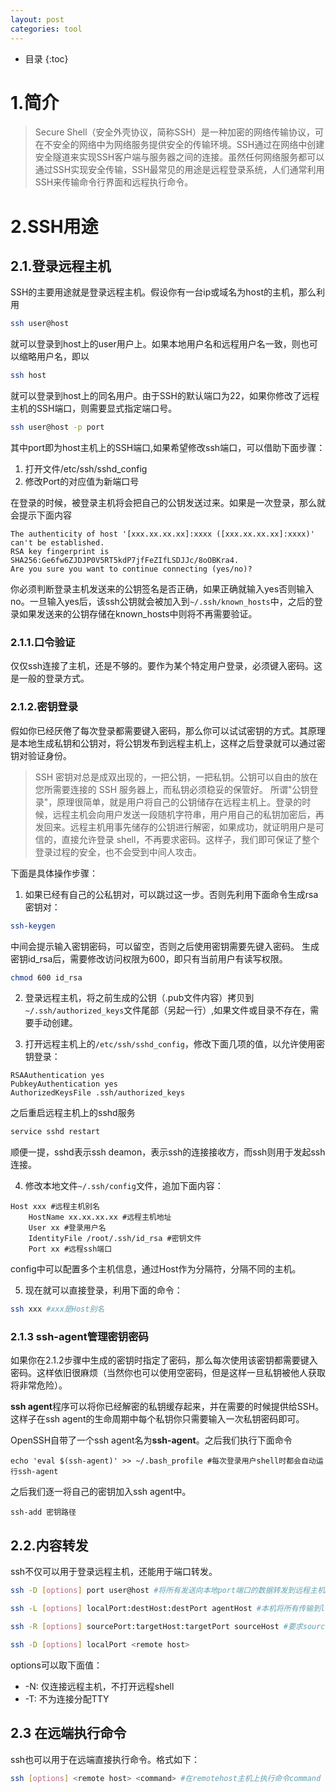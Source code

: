 ```yaml
---
layout: post
categories: tool
---
```

 - 目录
{:toc}

# 1.简介

> Secure Shell（安全外壳协议，简称SSH）是一种加密的网络传输协议，可在不安全的网络中为网络服务提供安全的传输环境。SSH通过在网络中创建安全隧道来实现SSH客户端与服务器之间的连接。虽然任何网络服务都可以通过SSH实现安全传输，SSH最常见的用途是远程登录系统，人们通常利用SSH来传输命令行界面和远程执行命令。

# 2.SSH用途

## 2.1.登录远程主机

SSH的主要用途就是登录远程主机。假设你有一台ip或域名为host的主机，那么利用
```bash
ssh user@host
```
就可以登录到host上的user用户上。如果本地用户名和远程用户名一致，则也可以缩略用户名，即以
```bash
ssh host
```
就可以登录到host上的同名用户。由于SSH的默认端口为22，如果你修改了远程主机的SSH端口，则需要显式指定端口号。
```bash
ssh user@host -p port
```
其中port即为host主机上的SSH端口,如果希望修改ssh端口，可以借助下面步骤：
1. 打开文件/etc/ssh/sshd_config
2. 修改Port的对应值为新端口号

在登录的时候，被登录主机将会把自己的公钥发送过来。如果是一次登录，那么就会提示下面内容
```
The authenticity of host '[xxx.xx.xx.xx]:xxxx ([xxx.xx.xx.xx]:xxxx)' can't be established.
RSA key fingerprint is SHA256:Ge6fw6ZJDJP0V5RT5kdP7jfFeZIfLSDJJc/8oOBKra4.
Are you sure you want to continue connecting (yes/no)?
```
你必须判断登录主机发送来的公钥签名是否正确，如果正确就输入yes否则输入no。一旦输入yes后，该ssh公钥就会被加入到`~/.ssh/known_hosts`中，之后的登录如果发送来的公钥存储在known_hosts中则将不再需要验证。

### 2.1.1.口令验证

仅仅ssh连接了主机，还是不够的。要作为某个特定用户登录，必须键入密码。这是一般的登录方式。

### 2.1.2.密钥登录

假如你已经厌倦了每次登录都需要键入密码，那么你可以试试密钥的方式。其原理是本地生成私钥和公钥对，将公钥发布到远程主机上，这样之后登录就可以通过密钥对验证身份。

>SSH 密钥对总是成双出现的，一把公钥，一把私钥。公钥可以自由的放在您所需要连接的 SSH 服务器上，而私钥必须稳妥的保管好。
所谓"公钥登录"，原理很简单，就是用户将自己的公钥储存在远程主机上。登录的时候，远程主机会向用户发送一段随机字符串，用户用自己的私钥加密后，再发回来。远程主机用事先储存的公钥进行解密，如果成功，就证明用户是可信的，直接允许登录 shell，不再要求密码。这样子，我们即可保证了整个登录过程的安全，也不会受到中间人攻击。



下面是具体操作步骤：

1. 如果已经有自己的公私钥对，可以跳过这一步。否则先利用下面命令生成rsa密钥对：
```bash
ssh-keygen
```
中间会提示输入密钥密码，可以留空，否则之后使用密钥需要先键入密码。
生成密钥id_rsa后，需要修改访问权限为600，即只有当前用户有读写权限。
```bash
chmod 600 id_rsa
```

2. 登录远程主机，将之前生成的公钥（.pub文件内容）拷贝到`~/.ssh/authorized_keys`文件尾部（另起一行）,如果文件或目录不存在，需要手动创建。

3. 打开远程主机上的`/etc/ssh/sshd_config`，修改下面几项的值，以允许使用密钥登录：
```
RSAAuthentication yes
PubkeyAuthentication yes
AuthorizedKeysFile .ssh/authorized_keys
```
之后重启远程主机上的sshd服务
```bash
service sshd restart
```
顺便一提，sshd表示ssh deamon，表示ssh的连接接收方，而ssh则用于发起ssh连接。

4. 修改本地文件`~/.ssh/config`文件，追加下面内容：
```
Host xxx #远程主机别名
	HostName xx.xx.xx.xx #远程主机地址
	User xx #登录用户名
	IdentityFile /root/.ssh/id_rsa #密钥文件
	Port xx #远程ssh端口
```
config中可以配置多个主机信息，通过Host作为分隔符，分隔不同的主机。

5. 现在就可以直接登录，利用下面的命令：
```bash
ssh xxx #xxx是Host别名
```

### 2.1.3 ssh-agent管理密钥密码

如果你在2.1.2步骤中生成的密钥时指定了密码，那么每次使用该密钥都需要键入密码。这样依旧很麻烦（当然你也可以使用空密码，但是这样一旦私钥被他人获取将非常危险）。

**ssh agent**程序可以将你已经解密的私钥缓存起来，并在需要的时候提供给SSH。这样子在ssh agent的生命周期中每个私钥你只需要输入一次私钥密码即可。

OpenSSH自带了一个ssh agent名为**ssh-agent**。之后我们执行下面命令
```
echo 'eval $(ssh-agent)' >> ~/.bash_profile #每次登录用户shell时都会自动运行ssh-agent
```
之后我们逐一将自己的密钥加入ssh agent中。
```
ssh-add 密钥路径
```

## 2.2.内容转发

ssh不仅可以用于登录远程主机，还能用于端口转发。

```bash
ssh -D [options] port user@host #将所有发送向本地port端口的数据转发到远程主机host的ssh端口。
```
```bash
ssh -L [options] localPort:destHost:destPort agentHost #本机将所有传输到localPort的数据发送到agentHost，并要求agentHost将这些数据转发到destHost主机的destPort端口
```
```bash
ssh -R [options] sourcePort:targetHost:targetPort sourceHost #要求sourceHost监听自己的端口sourcePort，并利用ssh转发到本机，并由本机将数据转发到targetHost:targetPort上
```

```sh
ssh -D [options] localPort <remote host>
```

options可以取下面值：

- -N: 仅连接远程主机，不打开远程shell
- -T: 不为连接分配TTY

## 2.3 在远端执行命令

ssh也可以用于在远端直接执行命令。格式如下：

``` sh
ssh [options] <remote host> <command> #在remotehost主机上执行命令command
```

